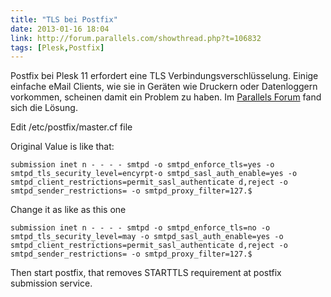```yaml
---
title: "TLS bei Postfix"
date: 2013-01-16 18:04
link: http://forum.parallels.com/showthread.php?t=106832
tags: [Plesk,Postfix]
---
```

Postfix bei Plesk 11 erfordert eine TLS Verbindungsverschlüsselung. Einige einfache eMail Clients, wie sie in Geräten wie Druckern oder Datenloggern vorkommen, scheinen damit ein Problem zu haben. Im [Parallels Forum](http://forum.parallels.com/showthread.php?t=106832) fand sich die Lösung.

Edit /etc/postfix/master.cf file

Original Value is like that:

    submission inet n - - - - smtpd -o smtpd_enforce_tls=yes -o smtpd_tls_security_level=encyrpt-o smtpd_sasl_auth_enable=yes -o smtpd_client_restrictions=permit_sasl_authenticate d,reject -o smtpd_sender_restrictions= -o smtpd_proxy_filter=127.$

Change it as like as this one

    submission inet n - - - - smtpd -o smtpd_enforce_tls=no -o smtpd_tls_security_level=may -o smtpd_sasl_auth_enable=yes -o smtpd_client_restrictions=permit_sasl_authenticate d,reject -o smtpd_sender_restrictions= -o smtpd_proxy_filter=127.$

Then start postfix, that removes STARTTLS requirement at postfix submission service. 
